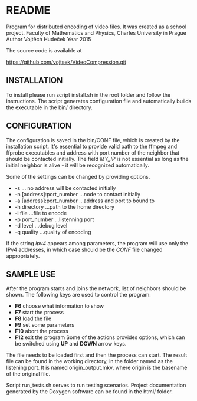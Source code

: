 README
======
Program for distributed encoding of video files.
It was created as a school project.
Faculty of Mathematics and Physics, Charles University in Prague
Author Vojtěch Hudeček
Year 2015

The source code is available at

https://github.com/vojtsek/VideoCompression.git


INSTALLATION
------------
To install please run script install.sh in the root folder and follow the instructions.
The script generates configuration file and automatically builds the executable
in the bin/ directory.

CONFIGURATION
-------------
The configuration is saved in the bin/CONF file, which is created by the installation script.
It's essential to provide valid path to the ffmpeg and ffprobe executables and
address with port number of the neighbor that should be contacted initially.
The field *MY_IP* is not essential as long as the initial neighbor is alive - it will be recognized automatically.

Some of the settings can be changed by providing options.
 * -s ... no address will be contacted initially
 * -n \[address\]:port_number ...node to contact initially
 * -a \[address\]:port_number ...address and port to bound to
 * -h directory ...path to the home directory
 * -i file ...file to encode
 * -p port_number ...listenning port
 * -d level ...debug level
 * -q quality ...quality of encoding

If the string *ipv4* appears among parameters, the program will use only the IPv4 addresses,
in which case should be the *CONF* file changed appropriately.

SAMPLE USE
----------
After the program starts and joins the network, list of neighbors should be shown.
The following keys are used to control the program:
 * **F6** choose what information to show
 * **F7** start the process
 * **F8** load the file
 * **F9** set some parameters
 * **F10** abort the process
 * **F12** exit the program
Some of the actions provides options, which can be switched using **UP** and **DOWN** arrow keys.

The file needs to be loaded first and then the process can start.
The result file can be found in the working directory, in the folder named as the listening port.
It is named origin_output.mkv, where origin is the basename of the original file.

Script run_tests.sh serves to run testing scenarios.
Project documentation generated by the Doxygen software can be found in the html/ folder.


